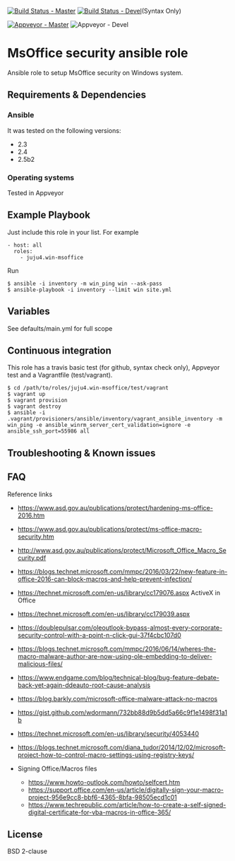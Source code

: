 [![Build Status - Master](https://travis-ci.org/juju4/ansible-win-msoffice.svg?branch=master)](https://travis-ci.org/juju4/ansible-win-msoffice)
[![Build Status - Devel](https://travis-ci.org/juju4/ansible-win-msoffice.svg?branch=devel)](https://travis-ci.org/juju4/ansible-win-msoffice/branches)(Syntax Only)

[![Appveyor - Master](https://ci.appveyor.com/api/projects/status/m0qj12g9niyr86yo?svg=true)](https://ci.appveyor.com/project/juju4/ansible-win-msoffice)
![Appveyor - Devel](https://ci.appveyor.com/api/projects/status/m0qj12g9niyr86yo/branch/devel?svg=true)

# MsOffice security ansible role

Ansible role to setup MsOffice security on Windows system.

## Requirements & Dependencies

### Ansible
It was tested on the following versions:
 * 2.3
 * 2.4
 * 2.5b2

### Operating systems

Tested in Appveyor

## Example Playbook

Just include this role in your list.
For example

```
- host: all
  roles:
    - juju4.win-msoffice
```

Run
```
$ ansible -i inventory -m win_ping win --ask-pass
$ ansible-playbook -i inventory --limit win site.yml
```

## Variables

See defaults/main.yml for full scope

## Continuous integration

This role has a travis basic test (for github, syntax check only), Appveyor test and a Vagrantfile (test/vagrant).

```
$ cd /path/to/roles/juju4.win-msoffice/test/vagrant
$ vagrant up
$ vagrant provision
$ vagrant destroy
$ ansible -i .vagrant/provisioners/ansible/inventory/vagrant_ansible_inventory -m win_ping -e ansible_winrm_server_cert_validation=ignore -e ansible_ssh_port=55986 all
```

## Troubleshooting & Known issues

## FAQ

Reference links
* https://www.asd.gov.au/publications/protect/hardening-ms-office-2016.htm
* https://www.asd.gov.au/publications/protect/ms-office-macro-security.htm
* http://www.asd.gov.au/publications/protect/Microsoft_Office_Macro_Security.pdf
* https://blogs.technet.microsoft.com/mmpc/2016/03/22/new-feature-in-office-2016-can-block-macros-and-help-prevent-infection/
* https://technet.microsoft.com/en-us/library/cc179076.aspx    ActiveX in Office
* https://technet.microsoft.com/en-us/library/cc179039.aspx
* https://doublepulsar.com/oleoutlook-bypass-almost-every-corporate-security-control-with-a-point-n-click-gui-37f4cbc107d0
* https://blogs.technet.microsoft.com/mmpc/2016/06/14/wheres-the-macro-malware-author-are-now-using-ole-embedding-to-deliver-malicious-files/
* https://www.endgame.com/blog/technical-blog/bug-feature-debate-back-yet-again-ddeauto-root-cause-analysis
* https://blog.barkly.com/microsoft-office-malware-attack-no-macros
* https://gist.github.com/wdormann/732bb88d9b5dd5a66c9f1e1498f31a1b
* https://technet.microsoft.com/en-us/library/security/4053440
* https://blogs.technet.microsoft.com/diana_tudor/2014/12/02/microsoft-project-how-to-control-macro-settings-using-registry-keys/

* Signing Office/Macros files
  * https://www.howto-outlook.com/howto/selfcert.htm
  * https://support.office.com/en-us/article/digitally-sign-your-macro-project-956e9cc8-bbf6-4365-8bfa-98505ecd1c01
  * https://www.techrepublic.com/article/how-to-create-a-self-signed-digital-certificate-for-vba-macros-in-office-365/

## License

BSD 2-clause
